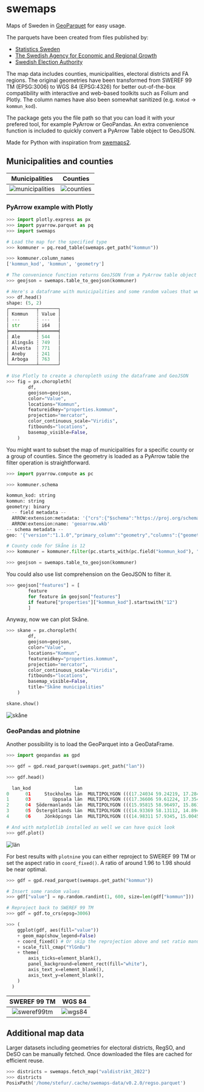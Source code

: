 # swemaps

Maps of Sweden in [GeoParquet](https://github.com/opengeospatial/geoparquet) for easy usage.  

The parquets have been created from files published by:
- [Statistics Sweden](https://www.scb.se/hitta-statistik/regional-statistik-och-kartor/regionala-indelningar/) 
- [The Swedish Agency for Economic and Regional Growth](https://tillvaxtverket.se/tillvaxtverket/statistikochanalys/statistikomregionalutveckling/regionalaindelningar/faregioner.1799.html)
- [Swedish Election Authority](https://www.val.se/valresultat/riksdag-region-och-kommun/2022/radata-och-statistik.html)

 The map data includes counties, municipalities, electoral districts and FA regions. The original geometries have been transformed from SWEREF 99 TM (EPSG:3006) to WGS 84 (EPSG:4326) for better out-of-the-box compatibility with interactive and web-based toolkits such as Folium and Plotly. The column names have also been somewhat sanitized (e.g. `KnKod` -> `kommun_kod`).

The package gets you the file path so that you can load it with your prefered tool, for example PyArrow or GeoPandas. An extra convenience function is included to quickly convert a PyArrow Table object to GeoJSON.

Made for Python with inspiration from [swemaps2](https://github.com/filipwastberg/swemaps2).   

## Municipalities and counties

Municipalities             |  Counties
:-------------------------:|:-------------------------:
![municipalities](assets/ex1.png) | ![counties](assets/ex2.png)

### PyArrow example with Plotly

```python
>>> import plotly.express as px
>>> import pyarrow.parquet as pq
>>> import swemaps

# Load the map for the specified type
>>> kommuner = pq.read_table(swemaps.get_path("kommun"))

>>> kommuner.column_names
['kommun_kod', 'kommun', 'geometry']

# The convenience function returns GeoJSON from a PyArrow table object
>>> geojson = swemaps.table_to_geojson(kommuner)

# Here's a dataframe with municipalities and some random values that we can plot
>>> df.head()
shape: (5, 2)
┌──────────┬───────┐
│ Kommun   ┆ Value │
│ ---      ┆ ---   │
│ str      ┆ i64   │
╞══════════╪═══════╡
│ Ale      ┆ 544   │
│ Alingsås ┆ 749   │
│ Alvesta  ┆ 771   │
│ Aneby    ┆ 241   │
│ Arboga   ┆ 763   │
└──────────┴───────┘

# Use Plotly to create a choropleth using the dataframe and GeoJSON
>>> fig = px.choropleth(
        df,
        geojson=geojson,
        color="Value",
        locations="Kommun",
        featureidkey="properties.kommun",
        projection="mercator",
        color_continuous_scale="Viridis",
        fitbounds="locations",
        basemap_visible=False,
    )
```

You might want to subset the map of municipalities for a specific county or a group of counties. Since the geometry is loaded as a PyArrow table the filter operation is straightforward.

```python
>>> import pyarrow.compute as pc

>>> kommuner.schema 

kommun_kod: string
kommun: string
geometry: binary
  -- field metadata --
  ARROW:extension:metadata: '{"crs":{"$schema":"https://proj.org/schemas/' + 1296
  ARROW:extension:name: 'geoarrow.wkb'
-- schema metadata --
geo: '{"version":"1.1.0","primary_column":"geometry","columns":{"geometry' + 1621

# County code for Skåne is 12
>>> kommuner = kommuner.filter(pc.starts_with(pc.field("kommun_kod"), "12"))

>>> geojson = swemaps.table_to_geojson(kommuner)
```

You could also use list comprehension on the GeoJSON to filter it.

```python
>>> geojson["features"] = [
        feature
        for feature in geojson["features"]
        if feature["properties"]["kommun_kod"].startswith("12")
        ]
```

Anyway, now we can plot Skåne.
```python
>>> skane = px.choropleth(
        df,
        geojson=geojson,
        color="Value",
        locations="Kommun",
        featureidkey="properties.kommun",
        projection="mercator",
        color_continuous_scale="Viridis",
        fitbounds="locations",
        basemap_visible=False,
        title="Skåne municipalities"
    )

skane.show()
```

![skåne](assets/ex3.png)

### GeoPandas and plotnine

Another possibility is to load the GeoParquet into a GeoDataFrame.

```python
>>> import geopandas as gpd

>>> gdf = gpd.read_parquet(swemaps.get_path("lan"))

>>> gdf.head()

  lan_kod                lan                                           geometry
0      01     Stockholms län  MULTIPOLYGON (((17.24034 59.24219, 17.28475 59...
1      03        Uppsala län  MULTIPOLYGON (((17.36606 59.61224, 17.35475 59...
2      04  Södermanlands län  MULTIPOLYGON (((15.95815 58.96497, 15.8613 58....
3      05  Östergötlands län  MULTIPOLYGON (((14.93369 58.13112, 14.89472 58...
4      06     Jönköpings län  MULTIPOLYGON (((14.98311 57.9345, 15.00458 57....

# And with matplotlib installed as well we can have quick look
>>> gdf.plot()
```

![län](assets/ex4.png)

For best results with `plotnine` you can either reproject to SWEREF 99 TM or set the aspect ratio in `coord_fixed()`. A ratio of around 1.96 to 1.98 should be near optimal.

```python
>>> gdf = gpd.read_parquet(swemaps.get_path("kommun"))

# Insert some random values
>>> gdf["value"] = np.random.randint(1, 600, size=len(gdf["kommun"]))

# Reproject back to SWEREF 99 TM
>>> gdf = gdf.to_crs(epsg=3006)

>>> (
    ggplot(gdf, aes(fill="value"))
    + geom_map(show_legend=False)
    + coord_fixed() # Or skip the reprojection above and set ratio manually here
    + scale_fill_cmap("YlGnBu")
    + theme(
        axis_ticks=element_blank(),
        panel_background=element_rect(fill="white"),
        axis_text_x=element_blank(),
        axis_text_y=element_blank(),
    )
  )
```

SWEREF 99 TM             |  WGS 84
:-------------------------:|:-------------------------:
![sweref99tm](assets/ex5.png) | ![wgs84](assets/ex6.png)


## Additional map data
Larger datasets including geometries for electoral districts, RegSO, and DeSO can be manually fetched. Once downloaded the files are cached for efficient reuse.

```python
>>> districts = swemaps.fetch_map("valdistrikt_2022")
>>> districts
PosixPath('/home/stefur/.cache/swemaps-data/v0.2.0/regso.parquet')
```

